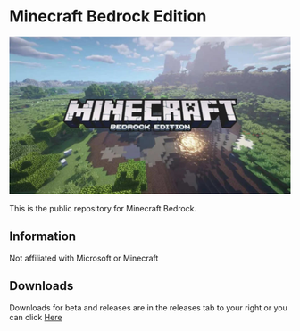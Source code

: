 # Minecraft Bedrock Edition
![banner](banner.jpg)

This is the public repository for Minecraft Bedrock.
## Information
Not affiliated with Microsoft or Minecraft
## Downloads
Downloads for beta and releases are in the releases tab to your right or you can click [Here](https://github.com/PixelatedCheese1/MinecraftBedrock/releases/)
